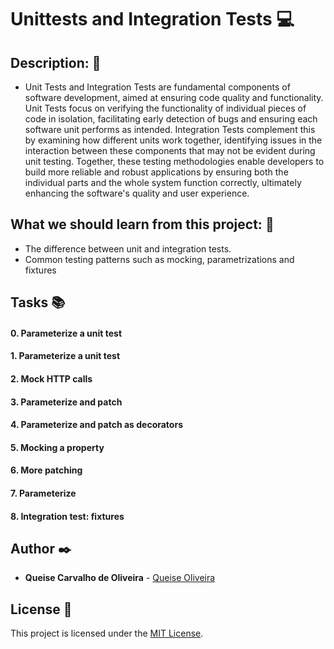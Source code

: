 # **Unittests and Integration Tests** :computer:

## **Description:** :speech_balloon:

* Unit Tests and Integration Tests are fundamental components of software development, aimed at ensuring code quality and functionality. Unit Tests focus on verifying the functionality of individual pieces of code in isolation, facilitating early detection of bugs and ensuring each software unit performs as intended. Integration Tests complement this by examining how different units work together, identifying issues in the interaction between these components that may not be evident during unit testing. Together, these testing methodologies enable developers to build more reliable and robust applications by ensuring both the individual parts and the whole system function correctly, ultimately enhancing the software's quality and user experience.

## **What we should learn from this project:** :bookmark_tabs:


* The difference between unit and integration tests.
* Common testing patterns such as mocking, parametrizations and fixtures


## **Tasks** :books:

#### **0. Parameterize a unit test**

#### **1. Parameterize a unit test**

#### **2. Mock HTTP calls**

#### **3. Parameterize and patch**

#### **4. Parameterize and patch as decorators**

#### **5. Mocking a property**

#### **6. More patching**

#### **7. Parameterize**

#### **8. Integration test: fixtures**


## **Author** :black_nib:

* **Queise Carvalho de Oliveira** - [Queise Oliveira](https://github.com/Qcarvalhooliveira)


## License :page_with_curl:
This project is licensed under the [MIT License](https://opensource.org/license/mit/).






